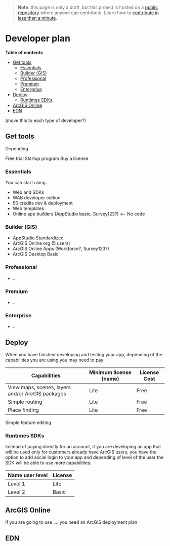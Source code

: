 > **Note**: this page is only a draft, but this project is hosted on a [public repository](https://github.com/hhkaos/awesome-arcgis) where anyone can contribute. Learn how to [contribute in less than a minute](https://github.com/hhkaos/awesome-arcgis/blob/master/CONTRIBUTING.md#contributions).

# Developer plan
<!-- START doctoc generated TOC please keep comment here to allow auto update -->
<!-- DON'T EDIT THIS SECTION, INSTEAD RE-RUN doctoc TO UPDATE -->
**Table of contents**

- [Get tools](#get-tools)
  - [Essentials](#essentials)
  - [Builder (GIS)](#builder-gis)
  - [Professional](#professional)
  - [Premium](#premium)
  - [Enterprise](#enterprise)
- [Deploy](#deploy)
  - [Runtimes SDKs](#runtimes-sdks)
- [ArcGIS Online](#arcgis-online)
- [EDN](#edn)

<!-- END doctoc generated TOC please keep comment here to allow auto update -->

(move this to each type of developer?)

## Get tools
Depending

Free trial
Startup program
Buy a license

### Essentials
You can start using...

  * Web and SDKs
  * WAB developer edition
  * 50 credits dev & deployment
  * Web templates
  * Online app builders (AppStudio basic, Survey123?) <-- No code

### Builder (GIS)
  * AppStudio Standardized
  * ArcGIS Online org (5 users)
  * ArcGIS Online Apps (Workforce?, Survey123?)
  * ArcGIS Desktop Basic

### Professional
  * ...

### Premium
  * ...

### Enterprise
  * ...

## Deploy
When you have finished developing and testing your app, depending of the
capabilities you are using you may need to pay:

Capabilities|Minimum license (name)|License Cost
---|---|---|
View maps, scenes, layers and/or ArcGIS packages|Lite|Free
Simple routing|Lite|Free
Place finding|Lite|Free
Simple feature editing


### Runtimes SDKs
Instead of paying directly for an account, if you are developing an app that
will be used only for customers already have ArcGIS users, you have the option
to add social login to your app and depending of level of the user the
SDK will be able to use more capabilities:

Name user level|License
---|---
Level 1|Lite
Level 2|Basic

## ArcGIS Online
If you are going to use .... you need an ArcGIS deployment plan

## EDN




